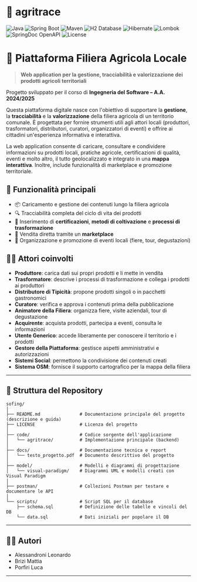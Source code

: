 # 🌿 agritrace

![Java](https://img.shields.io/badge/Java-21-blue?logo=openjdk)
![Spring Boot](https://img.shields.io/badge/Spring%20Boot-3.4.3-brightgreen?logo=spring)
![Maven](https://img.shields.io/badge/Maven-4.0.0-C71A36?logo=apachemaven)
![H2 Database](https://img.shields.io/badge/Database-H2-lightgrey?logo=h2)
![Hibernate](https://img.shields.io/badge/Hibernate-6.6.8.Final-orange?logo=hibernate)
![Lombok](https://img.shields.io/badge/Lombok-1.18.36-pink?logo=lombok)
![SpringDoc OpenAPI](https://img.shields.io/badge/SpringDoc%20OpenAPI-2.8.5-green?logo=swagger)
![License](https://img.shields.io/badge/License-MIT-yellow)

# 🌾 Piattaforma Filiera Agricola Locale

> **Web application per la gestione, tracciabilità e valorizzazione dei prodotti agricoli territoriali**

Progetto sviluppato per il corso di **Ingegneria del Software – A.A. 2024/2025**

Questa piattaforma digitale nasce con l'obiettivo di supportare la **gestione**, la **tracciabilità** e la **valorizzazione** della filiera agricola di un territorio comunale. È progettata per fornire strumenti utili agli attori locali (produttori, trasformatori, distributori, curatori, organizzatori di eventi) e offrire ai cittadini un'esperienza informativa e interattiva.

La web application consente di caricare, consultare e condividere informazioni su prodotti locali, pratiche agricole, certificazioni di qualità, eventi e molto altro, il tutto geolocalizzato e integrato in una **mappa interattiva**. Inoltre, include funzionalità di marketplace e promozione territoriale.

## 🚜 Funzionalità principali

- 📦 Caricamento e gestione dei contenuti lungo la filiera agricola  
- 🔍 Tracciabilità completa del ciclo di vita dei prodotti   
- 🧾 Inserimento di **certificazioni**, **metodi di coltivazione** e **processi di trasformazione**  
- 🛒 Vendita diretta tramite un **marketplace**  
- 🎪 Organizzazione e promozione di eventi locali (fiere, tour, degustazioni)

## 🧑‍🌾 Attori coinvolti

- **Produttore**: carica dati sui propri prodotti e li mette in vendita  
- **Trasformatore**: descrive i processi di trasformazione e collega i prodotti ai produttori  
- **Distributore di Tipicità**: propone prodotti singoli o in pacchetti gastronomici  
- **Curatore**: verifica e approva i contenuti prima della pubblicazione  
- **Animatore della Filiera**: organizza fiere, visite aziendali, tour di degustazione  
- **Acquirente**: acquista prodotti, partecipa a eventi, consulta le informazioni  
- **Utente Generico**: accede liberamente per conoscere il territorio e i prodotti  
- **Gestore della Piattaforma**: gestisce aspetti amministrativi e autorizzazioni  
- **Sistemi Social**: permettono la condivisione dei contenuti creati  
- **Sistema OSM**: fornisce il supporto cartografico per la mappa della filiera
  
---

## 📁 Struttura del Repository

```text
sofing/
│
├── README.md               # Documentazione principale del progetto (descrizione e guida)
├── LICENSE                 # Licenza del progetto
│
├── code/                   # Codice sorgente dell'applicazione
│   └── agritrace/          # Implementazione principale (backend)
│
├── docs/                   # Documentazione tecnica e report
│   └── testo_progetto.pdf  # Documento descrittivo del progetto
│
├── model/                  # Modelli e diagrammi di progettazione
│   └── visual-paradigm/    # Diagrammi UML e modelli creati con Visual Paradigm
│
├── postman/                # Collezioni Postman per testare e documentare le API
│
└── scripts/                # Script SQL per il database
    ├── schema.sql          # Definizione delle tabelle e vincoli del DB
    └── data.sql            # Dati iniziali per popolare il DB
```

---

## 👨‍💻 Autori

- Alessandroni Leonardo  
- Brizi Mattia  
- Porfiri Luca  

---
